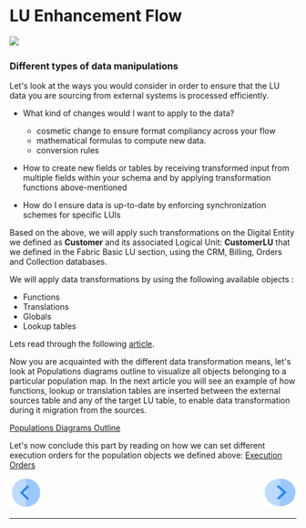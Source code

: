 #   LU Enhancement Flow

 ![](/academy/05_LU_Enhancements/images/fabric_main_flow_05.png)                                                    

 

### Different types of data manipulations

Let's look at the ways you would consider in order to ensure that the LU data you are sourcing from external systems is processed efficiently. 

- What kind of changes would I want to apply to the data?

  - cosmetic change to ensure format compliancy across your flow
  - mathematical formulas to compute new data. 
  - conversion rules 

- How to create new fields or tables by receiving transformed input from multiple fields within your schema and by applying transformation functions above-mentioned

- How do I ensure data is up-to-date by enforcing synchronization schemes for specific LUIs

  

Based on the above, we will apply such transformations on the Digital Entity we defined as **Customer** and its associated Logical Unit: **CustomerLU** that we defined in the Fabric Basic LU section, using the CRM, Billing, Orders and Collection databases. 



We will apply data transformations by using the following available objects :

- Functions
- Translations
- Globals
- Lookup tables

Lets read through the following [article](articles/07_table_population/06_table_population_transformation_rules.md).



Now you are acquainted with the different data transformation means, let's look at Populations diagrams outline to visualize all objects belonging to a particular population map. In the next article you will see an example of how functions, lookup or translation tables are inserted between the external sources table and any of the target LU table, to enable data transformation during it migration from the sources.  

[Populations Diagrams Outline](/articles/07_table_population/12_table_population_diagram_outline.md)



Let's now conclude this part by reading on how we can set different execution orders for the population objects we defined above: [Execution Orders](\articles\07_table_population\13_LU_table_population_execution_order.md) 







[![Previous](/articles/images/Previous.png)](\academy\Training_Level_1\05_LU_Enhancements\01_LU_Enhancement_overview.md)[<img align="right" width="60" height="54" src="/articles/images/Next.png">](\academy\Training_Level_1\05_LU_Enhancements\01_LU_Enhancement_PopMappingExercises.md)

 

 

 

 

 

------

